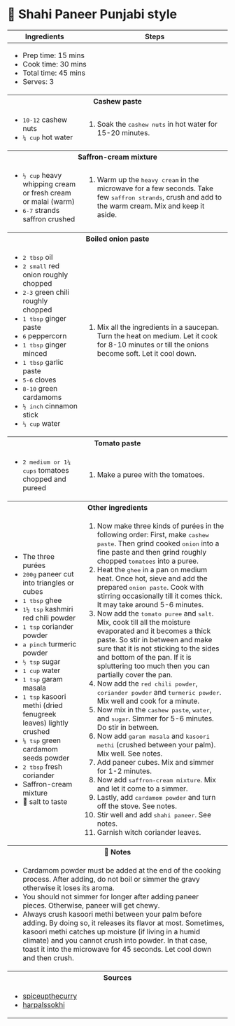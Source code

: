 # 🍛 Shahi Paneer Punjabi style

<table class="table table-striped table-dark">
    <tr>
      <td colspan="2">
        <ul>
            <li>Prep time: 15 mins</li>
            <li>Cook time: 30 mins</li>
            <li>Total time: 45 mins</li>
            <li>Serves: 3</li>
        </ul>
      </td>
    </tr>
  <thead>
    <tr>
      <th scope="col">Ingredients</th>
      <th scope="col">Steps</th>
    </tr>
  </thead>
    <tr>
      <th colspan="2">Cashew paste</th>
    </tr>
    <tr>
      <td scope="row">
        <ul>
            <li><samp>10-12</samp> cashew nuts</li>
            <li><samp>¼ cup</samp> hot water</li>
        </ul>
      </td>
      <td>
        <ol>
            <li>Soak the <samp>cashew nuts</samp> in hot water for 15-20 minutes.</li>
        </ol>
      </td>
    </tr>
    <tr>
      <th colspan="2">Saffron-cream mixture</th>
    </tr>
    <tr>
      <td scope="row">
        <ul>
            <li><samp>½ cup</samp> heavy whipping cream or fresh cream or malai (warm)</li>
            <li><samp>6-7</samp> strands saffron crushed</li>
        </ul>
      </td>
      <td>
        <ol>
            <li>Warm up the <samp>heavy cream</samp> in the microwave for a few seconds. Take few <samp>saffron strands</samp>, crush and add to the warm cream. Mix and keep it aside.</li>
        </ol>
      </td>
    </tr>
    <tr>
      <th colspan="2">Boiled onion paste</th>
    </tr>
    <tr>
      <td scope="row">
        <ul>
            <li><samp>2 tbsp</samp> oil</li>
            <li><samp>2 small</samp> red onion roughly chopped</li>
            <li><samp>2-3</samp> green chili roughly chopped</li>
            <li><samp>1 tbsp</samp> ginger paste</li>
            <li><samp>6</samp> peppercorn</li>
            <li><samp>1 tbsp</samp> ginger minced</li>
            <li><samp>1 tbsp</samp> garlic paste</li>
            <li><samp>5-6</samp> cloves</li>
            <li><samp>8-10</samp> green cardamoms</li>
            <li><samp>½ inch</samp> cinnamon stick</li>
            <li><samp>⅓ cup</samp> water</li>
        </ul>
      </td>
      <td>
        <ol>
            <li>Mix all the ingredients in a saucepan. Turn the heat on medium. Let it cook for 8-10 minutes or till the onions become soft. Let it cool down.</li>
        </ol>
      </td>
    </tr>
    <tr>
      <th colspan="2">Tomato paste</th>
    </tr>
    <tr>
      <td scope="row">
        <ul>
            <li><samp>2 medium or 1¼ cups</samp> tomatoes chopped and pureed</li>
        </ul>
      </td>
      <td>
        <ol>
            <li>Make a puree with the tomatoes.</li>
        </ol>
      </td>
    </tr>
    <tr>
      <th colspan="2">Other ingredients</th>
    </tr>
    <tr>
      <td scope="row">
        <ul>
            <li>The three purées</li>
            <li><samp>200g</samp> paneer cut into triangles or cubes</li>
            <li><samp>1 tbsp</samp> ghee</li>
            <li><samp>1½ tsp</samp> kashmiri red chili powder</li>
            <li><samp>1 tsp</samp> coriander powder</li>
            <li><samp>a pinch</samp> turmeric powder</li>
            <li><samp>½ tsp</samp> sugar</li>
            <li><samp>1 cup</samp> water</li>
            <li><samp>1 tsp</samp> garam masala</li>
            <li><samp>1 tsp</samp> kasoori methi (dried fenugreek leaves) lightly crushed</li>
            <li><samp>⅛ tsp</samp> green cardamom seeds powder</li>
            <li><samp>2 tbsp</samp> fresh coriander</li>
            <li>Saffron-cream mixture</li>
            <li>🧂 salt to taste</li>
        </ul>
      </td>
      <td>
        <ol>
            <li>Now make three kinds of purées in the following order: First, make <samp>cashew paste</samp>. Then grind cooked <samp>onion</samp> into a fine paste and then grind roughly chopped <samp>tomatoes</samp> into a puree.</li>
            <li>Heat the <samp>ghee</samp> in a pan on medium heat. Once hot, sieve and add the prepared <samp>onion paste</samp>. Cook with stirring occasionally till it comes thick. It may take around 5-6 minutes.</li>
            <li>Now add the <samp>tomato puree</samp> and <samp>salt</samp>. Mix, cook till all the moisture evaporated and it becomes a thick paste. So stir in between and make sure that it is not sticking to the sides and bottom of the pan. If it is spluttering too much then you can partially cover the pan.</li>
            <li>Now add the <samp>red chili powder</samp>, <samp>coriander powder</samp> and <samp>turmeric powder</samp>. Mix well and cook for a minute.</li>
            <li>Now mix in the <samp>cashew paste</samp>, <samp>water</samp>, and <samp>sugar</samp>. Simmer for 5-6 minutes. Do stir in between.</li>
            <li>Now add <samp>garam masala</samp> and <samp>kasoori methi</samp> (crushed between your palm). Mix well. See notes.</li>
            <li>Add paneer cubes. Mix and simmer for 1-2 minutes.</li>
            <li>Now add <samp>saffron-cream mixture</samp>. Mix and let it come to a simmer.</li>
            <li>Lastly, add <samp>cardamom powder</samp> and turn off the stove. See notes.</li>
            <li>Stir well and add <samp>shahi paneer</samp>. See notes.</li>
            <li>Garnish witch coriander leaves.</li>
        </ol>
      </td>
    <tr>
      <th colspan="2">📝 Notes</th>
    </tr>
    <tr>
      <td colspan="2">
        <ul>
            <li>Cardamom powder must be added at the end of the cooking process. After adding, do not boil or simmer the gravy otherwise it loses its aroma.</li>
            <li>You should not simmer for longer after adding paneer pieces. Otherwise, paneer will get chewy.</li>
            <li>Always crush kasoori methi between your palm before adding. By doing so, it releases its flavor at most. Sometimes, kasoori methi catches up moisture (if living in a humid climate) and you cannot crush into powder. In that case, toast it into the microwave for 45 seconds. Let cool down and then crush.</li>
        </ul>
      </td>
    </tr>
    <tr>
      <th colspan="2">Sources</th>
    </tr>
    <tr>
      <td colspan="2">
        <ul>
            <li><a href="https://www.spiceupthecurry.com/shahi-paneer-recipe-restaurant-style/" target="_blank">spiceupthecurry</a></li>
            <li><a href="https://harpalssokhi.com/recipe/shahi-paneer/" target="_blank">harpalssokhi</a></li>
        </ul>
      </td>
    </tr>
  </tbody>
</table>
